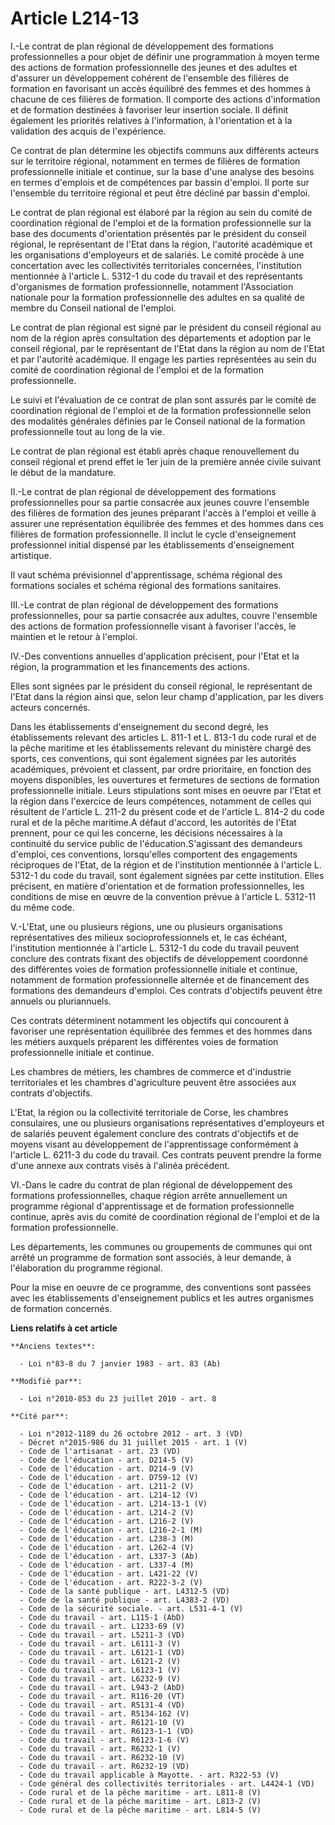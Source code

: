 # Article L214-13

I.-Le contrat de plan régional de développement des formations professionnelles a pour objet de définir une programmation à
moyen terme des actions de formation professionnelle des jeunes et des adultes et d'assurer un développement cohérent de
l'ensemble des filières de formation en favorisant un accès équilibré des femmes et des hommes à chacune de ces filières de
formation. Il comporte des actions d'information et de formation destinées à favoriser leur insertion sociale. Il définit
également les priorités relatives à l'information, à l'orientation et à la validation des acquis de l'expérience. 

Ce contrat de plan détermine les objectifs communs aux différents acteurs sur le territoire régional, notamment en termes de
filières de formation professionnelle initiale et continue, sur la base d'une analyse des besoins en termes d'emplois et de
compétences par bassin d'emploi. Il porte sur l'ensemble du territoire régional et peut être décliné par bassin d'emploi. 

Le contrat de plan régional est élaboré par la région au sein du comité de coordination régional de l'emploi et de la
formation professionnelle sur la base des documents d'orientation présentés par le président du conseil régional, le
représentant de l'Etat dans la région, l'autorité académique et les organisations d'employeurs et de salariés. Le comité
procède à une concertation avec les collectivités territoriales concernées, l'institution mentionnée à l'article L. 5312-1 du
code du travail et des représentants d'organismes de formation professionnelle, notamment l'Association nationale pour la
formation professionnelle des adultes en sa qualité de membre du Conseil national de l'emploi. 

Le contrat de plan régional est signé par le président du conseil régional au nom de la région après consultation des
départements et adoption par le conseil régional, par le représentant de l'Etat dans la région au nom de l'Etat et par
l'autorité académique. Il engage les parties représentées au sein du comité de coordination régional de l'emploi et de la
formation professionnelle. 

Le suivi et l'évaluation de ce contrat de plan sont assurés par le comité de coordination régional de l'emploi et de la
formation professionnelle selon des modalités générales définies par le Conseil national de la formation professionnelle tout
au long de la vie. 

Le contrat de plan régional est établi après chaque renouvellement du conseil régional et prend effet le 1er juin de la
première année civile suivant le début de la mandature. 

II.-Le contrat de plan régional de développement des formations professionnelles pour sa partie consacrée aux jeunes couvre
l'ensemble des filières de formation des jeunes préparant l'accès à l'emploi et veille à assurer une représentation
équilibrée des femmes et des hommes dans ces filières de formation professionnelle. Il inclut le cycle d'enseignement
professionnel initial dispensé par les établissements d'enseignement artistique. 

Il vaut schéma prévisionnel d'apprentissage, schéma régional des formations sociales et schéma régional des formations
sanitaires. 

III.-Le contrat de plan régional de développement des formations professionnelles, pour sa partie consacrée aux adultes,
couvre l'ensemble des actions de formation professionnelle visant à favoriser l'accès, le maintien et le retour à l'emploi. 

IV.-Des conventions annuelles d'application précisent, pour l'Etat et la région, la programmation et les financements des
actions. 

Elles sont signées par le président du conseil régional, le représentant de l'Etat dans la région ainsi que, selon leur champ
d'application, par les divers acteurs concernés. 

Dans les établissements d'enseignement du second degré, les établissements relevant des articles L. 811-1 et L. 813-1 du code
rural et de la pêche maritime et les établissements relevant du ministère chargé des sports, ces conventions, qui sont
également signées par les autorités académiques, prévoient et classent, par ordre prioritaire, en fonction des moyens
disponibles, les ouvertures et fermetures de sections de formation professionnelle initiale. Leurs stipulations sont mises en
oeuvre par l'Etat et la région dans l'exercice de leurs compétences, notamment de celles qui résultent de l'article L. 211-2
du présent code et de l'article L. 814-2 du code rural et de la pêche maritime.A défaut d'accord, les autorités de l'Etat
prennent, pour ce qui les concerne, les décisions nécessaires à la continuité du service public de l'éducation.S'agissant des
demandeurs d'emploi, ces conventions, lorsqu'elles comportent des engagements réciproques de l'Etat, de la région et de
l'institution mentionnée à l'article L. 5312-1 du code du travail, sont également signées par cette institution. Elles
précisent, en matière d'orientation et de formation professionnelles, les conditions de mise en œuvre de la convention prévue
à l'article L. 5312-11 du même code.

V.-L'Etat, une ou plusieurs régions, une ou plusieurs organisations représentatives des milieux socioprofessionnels et, le
cas échéant, l'institution mentionnée à l'article L. 5312-1 du code du travail peuvent conclure des contrats fixant des
objectifs de développement coordonné des différentes voies de formation professionnelle initiale et continue, notamment de
formation professionnelle alternée et de financement des formations des demandeurs d'emploi. Ces contrats d'objectifs peuvent
être annuels ou pluriannuels. 

Ces contrats déterminent notamment les objectifs qui concourent à favoriser une représentation équilibrée des femmes et des
hommes dans les métiers auxquels préparent les différentes voies de formation professionnelle initiale et continue. 

Les chambres de métiers, les chambres de commerce et d'industrie territoriales et les chambres d'agriculture peuvent être
associées aux contrats d'objectifs.

L'Etat, la région ou la collectivité territoriale de Corse, les chambres consulaires, une ou plusieurs organisations
représentatives d'employeurs et de salariés peuvent également conclure des contrats d'objectifs et de moyens visant au
développement de l'apprentissage conformément à l'article L. 6211-3 du code du travail. Ces contrats peuvent prendre la forme
d'une annexe aux contrats visés à l'alinéa précédent. 

VI.-Dans le cadre du contrat de plan régional de développement des formations professionnelles, chaque région arrête
annuellement un programme régional d'apprentissage et de formation professionnelle continue, après avis du comité de
coordination régional de l'emploi et de la formation professionnelle. 

Les départements, les communes ou groupements de communes qui ont arrêté un programme de formation sont associés, à leur
demande, à l'élaboration du programme régional. 

Pour la mise en oeuvre de ce programme, des conventions sont passées avec les établissements d'enseignement publics et les
autres organismes de formation concernés.

**Liens relatifs à cet article**

	**Anciens textes**:

	  - Loi n°83-8 du 7 janvier 1983 - art. 83 (Ab)

	**Modifié par**:

	  - Loi n°2010-853 du 23 juillet 2010 - art. 8

	**Cité par**:

	  - Loi n°2012-1189 du 26 octobre 2012 - art. 3 (VD)
	  - Décret n°2015-986 du 31 juillet 2015 - art. 1 (V)
	  - Code de l'artisanat - art. 23 (VD)
	  - Code de l'éducation - art. D214-5 (V)
	  - Code de l'éducation - art. D214-9 (V)
	  - Code de l'éducation - art. D759-12 (V)
	  - Code de l'éducation - art. L211-2 (V)
	  - Code de l'éducation - art. L214-12 (V)
	  - Code de l'éducation - art. L214-13-1 (V)
	  - Code de l'éducation - art. L214-2 (V)
	  - Code de l'éducation - art. L216-2 (V)
	  - Code de l'éducation - art. L216-2-1 (M)
	  - Code de l'éducation - art. L238-3 (M)
	  - Code de l'éducation - art. L262-4 (V)
	  - Code de l'éducation - art. L337-3 (Ab)
	  - Code de l'éducation - art. L337-4 (M)
	  - Code de l'éducation - art. L421-22 (V)
	  - Code de l'éducation - art. R222-3-2 (V)
	  - Code de la santé publique - art. L4312-5 (VD)
	  - Code de la santé publique - art. L4383-2 (VD)
	  - Code de la sécurité sociale. - art. L531-4-1 (V)
	  - Code du travail - art. L115-1 (AbD)
	  - Code du travail - art. L1233-69 (V)
	  - Code du travail - art. L5211-3 (VD)
	  - Code du travail - art. L6111-3 (V)
	  - Code du travail - art. L6121-1 (VD)
	  - Code du travail - art. L6121-2 (V)
	  - Code du travail - art. L6123-1 (V)
	  - Code du travail - art. L6232-9 (V)
	  - Code du travail - art. L943-2 (AbD)
	  - Code du travail - art. R116-20 (VT)
	  - Code du travail - art. R5131-4 (VD)
	  - Code du travail - art. R5134-162 (V)
	  - Code du travail - art. R6121-10 (V)
	  - Code du travail - art. R6123-1-1 (VD)
	  - Code du travail - art. R6123-1-6 (V)
	  - Code du travail - art. R6232-1 (V)
	  - Code du travail - art. R6232-10 (V)
	  - Code du travail - art. R6232-19 (VD)
	  - Code du travail applicable à Mayotte. - art. R322-53 (V)
	  - Code général des collectivités territoriales - art. L4424-1 (VD)
	  - Code rural et de la pêche maritime - art. L811-8 (V)
	  - Code rural et de la pêche maritime - art. L813-2 (V)
	  - Code rural et de la pêche maritime - art. L814-5 (V)
